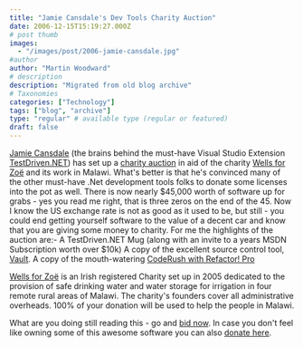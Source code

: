```yaml
---
title: "Jamie Cansdale's Dev Tools Charity Auction"
date: 2006-12-15T15:19:27.000Z
# post thumb
images:
  - "/images/post/2006-jamie-cansdale.jpg"
#author
author: "Martin Woodward"
# description
description: "Migrated from old blog archive"
# Taxonomies
categories: ["Technology"]
tags: ["blog", "archive"]
type: "regular" # available type (regular or featured)
draft: false
---
```


[Jamie Cansdale](http://weblogs.asp.net/nunitaddin/) (the brains behind the must-have Visual Studio Extension [TestDriven.NET](http://www.testdriven.net/)) has set up a [charity auction](http://weblogs.asp.net/nunitaddin/archive/2006/12/14/net-developer-software-charity-auction.aspx) in aid of the charity [Wells for Zoë](http://www.wellsforzoe.org) and its work in Malawi.  What's better is that he's convinced many of the other must-have .Net development tools folks to donate some licenses into the pot as well.  There is now nearly $45,000 worth of software up for grabs - yes you read me right, that is three zeros on the end of the 45.  Now I know the US exchange rate is not as good as it used to be, but still - you could end getting yourself software to the value of a decent car and know that you are giving some money to charity.  For me the highlights of the auction are:-  A TestDriven.NET Mug (along with an invite to a years MSDN Subscription worth over $10k) A copy of the excellent source control tool, [Vault](http://sourcegear.com/vault/index.html). A copy of the mouth-watering [CodeRush with Refactor! Pro](http://www.devexpress.com/Products/NET/IDETools/CodeRush/)  

[Wells for Zoë](http://www.wellsforzoe.org/) is an Irish registered Charity set up in 2005 dedicated to the provision of safe drinking water and water storage for irrigation in four remote rural areas of Malawi.  The charity's founders cover all administrative overheads. 100% of your donation will be used to help the people in Malawi. 

What are you doing still reading this - go and [bid now](http://weblogs.asp.net/nunitaddin/archive/2006/12/14/net-developer-software-charity-auction.aspx).  In case you don't feel like owning some of this awesome software you can also [donate here](http://www.wellsforzoe.org/donations.htm).